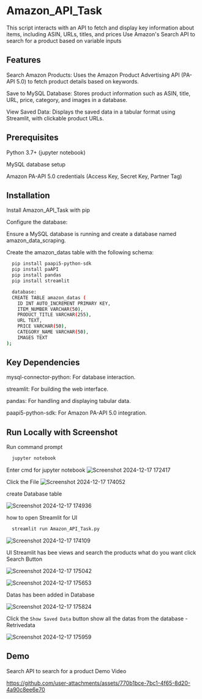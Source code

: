 
# Amazon_API_Task

This script interacts with an API to fetch and display key information about items, including ASIN, URLs, titles, and prices
Use Amazon's Search API to search for a product based on variable inputs 

## Features
Search Amazon Products: Uses the Amazon Product Advertising API (PA-API 5.0) to fetch product details based on keywords.

Save to MySQL Database: Stores product information such as ASIN, title, URL, price, category, and images in a database.

View Saved Data: Displays the saved data in a tabular format using Streamlit, with clickable product URLs.



## Prerequisites
Python 3.7+ (jupyter notebook)

MySQL database setup

Amazon PA-API 5.0 credentials (Access Key, Secret Key, Partner Tag)
## Installation

Install Amazon_API_Task with pip

Configure the database:

Ensure a MySQL database is running and create a database named amazon_data_scraping.

Create the amazon_datas table with the following schema:

```bash
  pip install paapi5-python-sdk
  pip install paAPI
  pip install pandas
  pip install streamlit

  database:
  CREATE TABLE amazon_datas (
    ID INT AUTO_INCREMENT PRIMARY KEY,
    ITEM_NUMBER VARCHAR(50),
    PRODUCT_TITLE VARCHAR(255),
    URL TEXT,
    PRICE VARCHAR(50),
    CATEGORY_NAME VARCHAR(50),
    IMAGES TEXT
);

```
    
## Key Dependencies

mysql-connector-python: For database interaction.

streamlit: For building the web interface.

pandas: For handling and displaying tabular data.

paapi5-python-sdk: For Amazon PA-API 5.0 integration.
## Run Locally with Screenshot

Run command prompt

```bash
  jupyter notebook
```
Enter cmd for  jupyter notebook
![Screenshot 2024-12-17 172417](https://github.com/user-attachments/assets/9bacf311-b5bc-467f-b945-7792b3b91346)

Click the File
![Screenshot 2024-12-17 174052](https://github.com/user-attachments/assets/b33d9f60-ad02-4f6c-9c88-fa616597d4af)

create Database table

![Screenshot 2024-12-17 174936](https://github.com/user-attachments/assets/b67372e5-d351-4b29-baf5-fe60de77cf86)



how to open Streamlit for UI

```bash
  streamlit run Amazon_API_Task.py
```
![Screenshot 2024-12-17 174109](https://github.com/user-attachments/assets/0953ac89-1348-4962-8172-743154e73b8b)

UI Streamlit has bee views and search the products what do you want
click Search Button

![Screenshot 2024-12-17 175042](https://github.com/user-attachments/assets/f7739ae1-d019-4c3e-85fd-f236c5b3649d)

![Screenshot 2024-12-17 175653](https://github.com/user-attachments/assets/688bf877-0b78-4ac2-ae5e-79168e2db53d)

Datas has been added in Database

![Screenshot 2024-12-17 175824](https://github.com/user-attachments/assets/2a0133f2-7809-4457-aca7-3b6093608115)

Click the ``` Show Saved Data ``` button show all the datas from the database - Retrivedata

![Screenshot 2024-12-17 175959](https://github.com/user-attachments/assets/ac4cd0ff-a543-463d-b40a-1098ab4dabdc)




## Demo

Search API to search for a product Demo Video

https://github.com/user-attachments/assets/770b1bce-7bc1-4f65-8d20-4a90c8ee6e70

